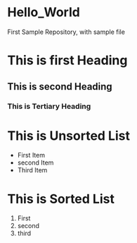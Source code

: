 # Hello_World
First Sample Repository, with sample file


# This is first Heading
## This is second Heading
### This is Tertiary Heading

# This is Unsorted List

* First Item
* second Item
* Third Item

# This is Sorted List
1. First
2. second
3. third
